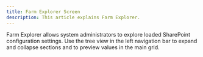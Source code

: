 ```yaml
---
title: Farm Explorer Screen
description: This article explains Farm Explorer. 
---
```

Farm Explorer allows system administrators to explore loaded SharePoint configuration settings. Use the tree view in the left navigation bar to expand and collapse sections and to preview values in the main grid.
